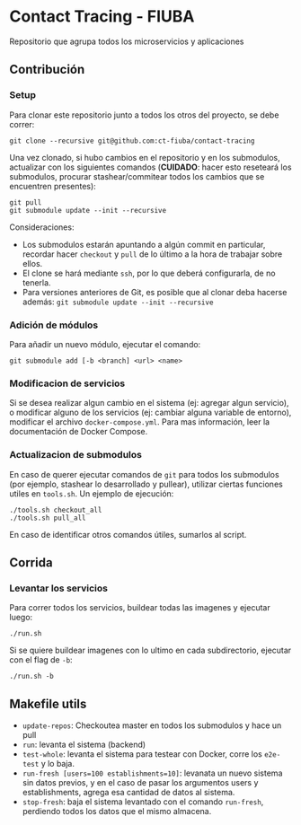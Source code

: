 # Contact Tracing - FIUBA
Repositorio que agrupa todos los microservicios y aplicaciones


## Contribución

### Setup
Para clonar este repositorio junto a todos los otros del proyecto, se debe correr:

	git clone --recursive git@github.com:ct-fiuba/contact-tracing

Una vez clonado, si hubo cambios en el repositorio y en los submodulos, actualizar con los siguientes comandos (**CUIDADO**: hacer esto reseteará los submodulos, procurar stashear/commitear todos los cambios que se encuentren presentes):

	git pull
	git submodule update --init --recursive


Consideraciones:

- Los submodulos estarán apuntando a algún commit en particular, recordar hacer `checkout` y `pull` de lo último a la hora de trabajar sobre ellos.
- El clone se hará mediante `ssh`, por lo que deberá configurarla, de no tenerla.
- Para versiones anteriores de Git, es posible que al clonar deba hacerse además: `git submodule update --init --recursive`

### Adición de módulos
Para añadir un nuevo módulo, ejecutar el comando:

    git submodule add [-b <branch] <url> <name>

### Modificacion de servicios
Si se desea realizar algun cambio en el sistema (ej: agregar algun servicio), o modificar alguno de los servicios (ej: cambiar alguna variable de entorno), modificar el archivo `docker-compose.yml`. Para mas información, leer la documentación de Docker Compose.

### Actualizacion de submodulos
En caso de querer ejecutar comandos de `git` para todos los submodulos (por ejemplo, stashear lo desarrollado y pullear), utilizar ciertas funciones utiles en `tools.sh`. Un ejemplo de ejecución:

	./tools.sh checkout_all
	./tools.sh pull_all

En caso de identificar otros comandos útiles, sumarlos al script.


## Corrida

### Levantar los servicios
Para correr todos los servicios, buildear todas las imagenes y ejecutar luego:

	./run.sh

Si se quiere buildear imagenes con lo ultimo en cada subdirectorio, ejecutar con el flag de `-b`:

	./run.sh -b


## Makefile utils

* `update-repos`: Checkoutea master en todos los submodulos y hace un pull
* `run`: levanta el sistema (backend)
* `test-whole`: levanta el sistema para testear con Docker, corre los `e2e-test` y lo baja.
* `run-fresh [users=100 establishments=10]`: levanata un nuevo sistema sin datos previos, y en el caso de pasar los argumentos users y establishments, agrega esa cantidad de datos al sistema.
* `stop-fresh`: baja el sistema levantado con el comando `run-fresh`, perdiendo todos los datos que el mismo almacena.
